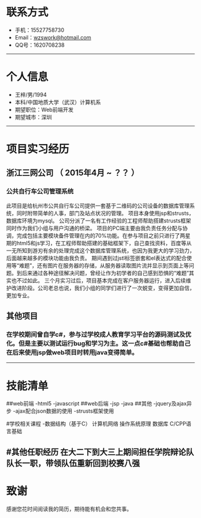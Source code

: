 # 联系方式


- 手机：15527758730
- Email：wzswork@hotmail.com
- QQ号：1620708238

---

# 个人信息

 - 王梓/男/1994
 - 本科/中国地质大学（武汉）计算机系 
 - 期望职位：Web前端开发
 - 期望城市：深圳

---

# 项目实习经历


## 浙江三网公司 （ 2015年4月 ~ ？？ ）

### 公共自行车公司管理系统
此项目是给杭州市公共自行车公司提供一套基于二维码的公司设备的数据库管理系统，同时附带简单的人事，部门及站点状况的管理。
项目本身使用jsp和strusts，数据库环境为mysql。
公司分派了一名有工作经验的工程师帮助搭建strusts框架同时作为我们小组与用户沟通的桥梁。
项目的PC端主要由我负责任务分配与协调，完成包括主要模块备件管理在内的70%功能。在参与项目之前只进行了两星期的html5和js学习，在工程师帮助搭建的基础框架下，自己查找资料，百度等从一无所知到游刃有余的处理完成这个数据库管理系统，也因为我更大的学习劲力，后面越来越多的模块功能由我负责。
期间遇到过jstl标签嵌套和el表达式的配合使用等“难题”，还有图片在服务器的存储，从服务器读取图片流并显示到页面上等问题。到后来通过各种途径解决问题，曾经让作为初学者的自己感到恐惧的“难题”其实也不过如此。
三个月实习过后，项目基本完成在客户服务器运行，进入后续维护改进阶段。公司老总也说，我们小组的同学们进行了一次蜕变，变得更加自信，更加专业。


 


## 其他项目
### 在学校期间曾自学c#，参与过学校成人教育学习平台的源码测试及优化。但是主要以测试运行bug和学习为主。这一点c#基础也帮助自己在后来使用jsp做web项目时转用java变得简单。

---


# 技能清单
##web前端
-html5
-javascript
##web后端
-jsp
-java
##其他
-jquery及ajax异步
-ajax配合json数据的使用
-strusts框架使用

#学校相关课程
-数据结构（基于C） 计算机网络 操作系统原理 数据库 C/CPP语言基础

#其他任职经历
在大二下到大三上期间担任学院辩论队队长一职，带领队伍重新回到校赛八强
---

# 致谢
感谢您花时间阅读我的简历，期待能有机会和您共事。
